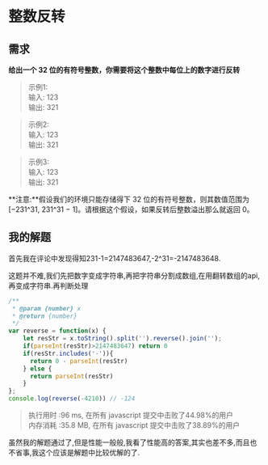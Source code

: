# 整数反转

## 需求

**给出一个 32 位的有符号整数，你需要将这个整数中每位上的数字进行反转**

>示例1:  
输入: 123  
输出: 321

>示例2:  
输入: 123  
输出: 321

>示例3:  
输入: 123  
输出: 321

**注意:**假设我们的环境只能存储得下 32 位的有符号整数，则其数值范围为 [−231^31,  231^31 − 1]。请根据这个假设，如果反转后整数溢出那么就返回 0。

## 我的解题
首先我在评论中发现得知231-1=2147483647,-2^31=-2147483648.

这题并不难,我们先把数字变成字符串,再把字符串分割成数组,在用翻转数组的api,再变成字符串.再判断处理
```js
/**
 * @param {number} x
 * @return {number}
 */
var reverse = function(x) {
    let resStr = x.toString().split('').reverse().join('');
    if(parseInt(resStr)>2147483647) return 0
    if(resStr.includes('-')){
      return 0 - parseInt(resStr)
    } else {
      return parseInt(resStr)
    }
};
console.log(reverse(-4210)) // -124
```
>执行用时 :96 ms, 在所有 javascript 提交中击败了44.98%的用户  
内存消耗 :35.8 MB, 在所有 javascript 提交中击败了38.89%的用户

虽然我的解题通过了,但是性能一般般,我看了性能高的答案,其实也差不多,而且也不省事,我这个应该是解题中比较优解的了.

